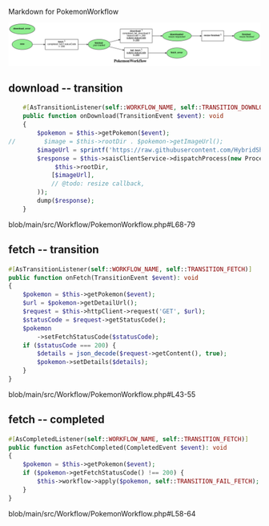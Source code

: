 Markdown for PokemonWorkflow

![PokemonWorkflow.svg](PokemonWorkflow.svg)



## download -- transition


```php
    #[AsTransitionListener(self::WORKFLOW_NAME, self::TRANSITION_DOWNLOAD)]
    public function onDownload(TransitionEvent $event): void
    {
        $pokemon = $this->getPokemon($event);
//        $image = $this->rootDir . $pokemon->getImageUrl();
        $imageUrl = sprintf('https://raw.githubusercontent.com/HybridShivam/Pokemon/master/assets/images/%03d.png', $pokemon->getId());
        $response = $this->saisClientService->dispatchProcess(new ProcessPayload(
             $this->rootDir,
            [$imageUrl],
            // @todo: resize callback,
        ));
        dump($response);
    }
```
blob/main/src/Workflow/PokemonWorkflow.php#L68-79
        

## fetch -- transition


```php
#[AsTransitionListener(self::WORKFLOW_NAME, self::TRANSITION_FETCH)]
public function onFetch(TransitionEvent $event): void
{
    $pokemon = $this->getPokemon($event);
    $url = $pokemon->getDetailUrl();
    $request = $this->httpClient->request('GET', $url);
    $statusCode = $request->getStatusCode();
    $pokemon
        ->setFetchStatusCode($statusCode);
    if ($statusCode === 200) {
        $details = json_decode($request->getContent(), true);
        $pokemon->setDetails($details);
    }
}
```
blob/main/src/Workflow/PokemonWorkflow.php#L43-55
        


## fetch -- completed


```php
#[AsCompletedListener(self::WORKFLOW_NAME, self::TRANSITION_FETCH)]
public function asFetchCompleted(CompletedEvent $event): void
{
    $pokemon = $this->getPokemon($event);
    if ($pokemon->getFetchStatusCode() !== 200) {
        $this->workflow->apply($pokemon, self::TRANSITION_FAIL_FETCH);
    }
}
```
blob/main/src/Workflow/PokemonWorkflow.php#L58-64
        
